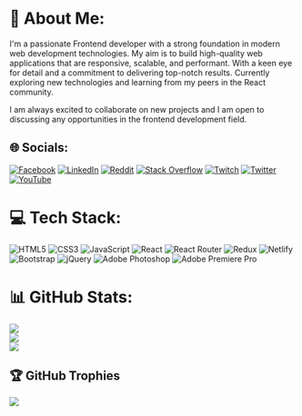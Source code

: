 # 💫 About Me:
I'm a passionate Frontend developer with a strong foundation in modern web development technologies. My aim is to build high-quality web applications that are responsive, scalable, and performant. With a keen eye for detail and a commitment to delivering top-notch results. 
Currently exploring new technologies and learning from my peers in the React community.

I am always excited to collaborate on new projects and I am open to discussing any opportunities in the frontend development field.


## 🌐 Socials:
[![Facebook](https://img.shields.io/badge/Facebook-%231877F2.svg?logo=Facebook&logoColor=white)](https://facebook.com/anton.kim.10420/) [![LinkedIn](https://img.shields.io/badge/LinkedIn-%230077B5.svg?logo=linkedin&logoColor=white)]([https://linkedin.com/in/antons-kims-781889177/](https://www.linkedin.com/in/antonskims/)) [![Reddit](https://img.shields.io/badge/Reddit-%23FF4500.svg?logo=Reddit&logoColor=white)](https://reddit.com/user/GKiant) [![Stack Overflow](https://img.shields.io/badge/-Stackoverflow-FE7A16?logo=stack-overflow&logoColor=white)](https://stackoverflow.com/users/18504307) [![Twitch](https://img.shields.io/badge/Twitch-%239146FF.svg?logo=Twitch&logoColor=white)](https://twitch.tv/gkiant) [![Twitter](https://img.shields.io/badge/Twitter-%231DA1F2.svg?logo=Twitter&logoColor=white)](https://twitter.com/g_kiant) [![YouTube](https://img.shields.io/badge/YouTube-%23FF0000.svg?logo=YouTube&logoColor=white)](https://youtube.com/@UCkuL1IgdrUoTn892dRbPe_A) 

# 💻 Tech Stack:
![HTML5](https://img.shields.io/badge/html5-%23E34F26.svg?style=flat&logo=html5&logoColor=white)
![CSS3](https://img.shields.io/badge/css3-%231572B6.svg?style=flat&logo=css3&logoColor=white)
![JavaScript](https://img.shields.io/badge/javascript-%23323330.svg?style=flat&logo=javascript&logoColor=%23F7DF1E) 
![React](https://img.shields.io/badge/react-%2320232a.svg?style=flat&logo=react&logoColor=%2361DAFB) ![React Router](https://img.shields.io/badge/React_Router-CA4245?style=flat&logo=react-router&logoColor=white) ![Redux](https://img.shields.io/badge/redux-%23593d88.svg?style=flat&logo=redux&logoColor=white)
![Netlify](https://img.shields.io/badge/netlify-%23000000.svg?style=flat&logo=netlify&logoColor=#00C7B7) ![Bootstrap](https://img.shields.io/badge/bootstrap-%23563D7C.svg?style=flat&logo=bootstrap&logoColor=white) ![jQuery](https://img.shields.io/badge/jquery-%230769AD.svg?style=flat&logo=jquery&logoColor=white)  ![Adobe Photoshop](https://img.shields.io/badge/adobephotoshop-%2331A8FF.svg?style=flat&logo=adobephotoshop&logoColor=white) ![Adobe Premiere Pro](https://img.shields.io/badge/Adobe%20Premiere%20Pro-9999FF.svg?style=flat&logo=Adobe%20Premiere%20Pro&logoColor=white)
# 📊 GitHub Stats:
![](https://github-readme-stats.vercel.app/api?username=GKiant&theme=tokyonight&hide_border=false&include_all_commits=false&count_private=false)<br/>
![](https://github-readme-streak-stats.herokuapp.com/?user=GKiant&theme=tokyonight&hide_border=false)<br/>
![](https://github-readme-stats.vercel.app/api/top-langs/?username=GKiant&theme=tokyonight&hide_border=false&include_all_commits=false&count_private=false&layout=compact)

## 🏆 GitHub Trophies
![](https://github-profile-trophy.vercel.app/?username=GKiant&theme=tokyonight&no-frame=false&no-bg=true&margin-w=4)


<!-- Proudly created with GPRM ( https://gprm.itsvg.in ) -->
